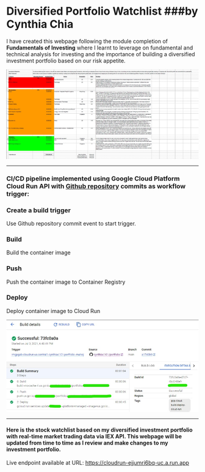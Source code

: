 # Diversified Portfolio Watchlist ###by Cynthia Chia
I have created this webpage following the module completion of **Fundamentals of Investing** where I learnt to leverage on fundamental and technical analysis for investing and the importance of building a diversified investment portfolio based on our risk appetite.

![Diversified Portfolio](image_portfolio.jpg)

---
### CI/CD pipeline implemented using Google Cloud Platform Cloud Run API with [Github repository](https://github.com/cynthiac101/portfolio/) commits as workflow trigger:

  ### Create a build trigger
  Use Github repository commit event to start trigger.
  ### Build
  Build the container image
  ### Push
  Push the container image to Container Registry
  ### Deploy
  Deploy container image to Cloud Run

![Google Cloud Run Workflow](image_GCP.jpg)

---
#### Here is the stock watchlist based on my diversified investment portfolio with real-time market trading data via IEX API. This webpage will be updated from time to time as I review and make changes to my investment portfolio.   

Live endpoint available at URL: https://cloudrun-ejjumri6bq-uc.a.run.app

